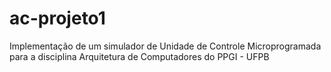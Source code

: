 # ac-projeto1
Implementação de um simulador de Unidade de Controle Microprogramada para a disciplina Arquitetura de Computadores do PPGI - UFPB
